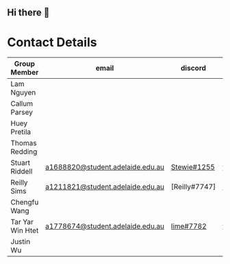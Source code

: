 ## Hi there 👋

<!--

**Here are some ideas to get you started:**

🙋‍♀️ A short introduction - what is your organization all about?
🌈 Contribution guidelines - how can the community get involved?
👩‍💻 Useful resources - where can the community find your docs? Is there anything else the community should know?
🍿 Fun facts - what does your team eat for breakfast?
🧙 Remember, you can do mighty things with the power of [Markdown](https://docs.github.com/github/writing-on-github/getting-started-with-writing-and-formatting-on-github/basic-writing-and-formatting-syntax)
-->


# Contact Details
| Group Member		| email								| discord															| github								|
|-------------------|-----------------------------------|-------------------------------------------------------------------|---------------------------------------|
|Lam Nguyen			|									|																	|										|
|Callum Parsey		|									|																	|										|
|Huey Pretila		|									|																	|										|
|Thomas Redding		|									|																	|										|
|Stuart Riddell		| a1688820@student.adelaide.edu.au  | [Stewie#1255](https://discordapp.com/users/455121440564576268)	| [traunts](https://github.com/traunts)	|
|Reilly Sims		| a1211821@student.adelaide.edu.au  | [Reilly#7747]														| [Rsims04](https://github.com/Rsims04)	|
|Chengfu Wang		|									|																	|										|
|Tar Yar Win Htet	|	a1778674@student.adelaide.edu.au |	[lime#7782](https://discordapp.com/users/875396095394607105)|	[taryarwinhtet](https://github.com/taryarwinhtet)|
|Justin Wu			|									|																	|										|
